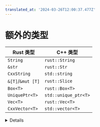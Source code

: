 ```yaml
---
translated_at: '2024-03-26T12:00:37.477Z'
---
```


# 额外的类型

| Rust 类型         | C++ 类型             |
| ----------------- | -------------------- |
| `String`          | `rust::String`       |
| `&str`            | `rust::Str`          |
| `CxxString`       | `std::string`        |
| `&[T]`/`&mut [T]` | `rust::Slice`        |
| `Box<T>`          | `rust::Box<T>`       |
| `UniquePtr<T>`    | `std::unique_ptr<T>` |
| `Vec<T>`          | `rust::Vec<T>`       |
| `CxxVector<T>`    | `std::vector<T>`     |

<details>

- 这些类型可以用于共享结构的字段、外部函数的参数和返回值中。
- 注意，Rust 的 `String` 并不直接映射到 `std::string`。这是因为几个原因：
  - `std::string` 不维护 `String` 所要求的 UTF-8 不变性。
  - 两种类型在内存中的布局不同，因此不能直接在语言之间传递。
  - `std::string` 需要移动构造函数，这与 Rust 的移动语义不匹配，所以 `std::string` 不能按值传递给 Rust。

</details>
